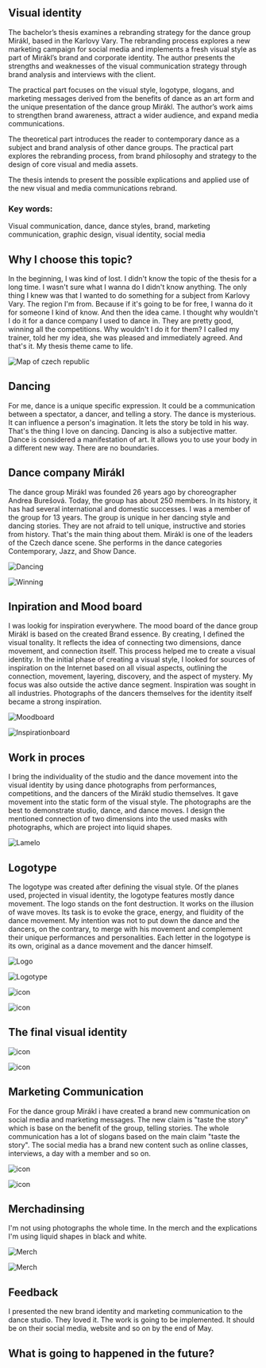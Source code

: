 
## Visual identity

The bachelor’s thesis examines a rebranding strategy for the dance group Mirákl, based in the Karlovy Vary. The rebranding process explores a new marketing campaign for social media and implements a fresh visual style as part of Mirákl’s brand and corporate identity. The author presents the strengths and weaknesses of the visual communication strategy through brand analysis and interviews with the client.

The practical part focuses on the visual style, logotype, slogans, and marketing messages derived from the benefits of dance as an art form and the unique presentation of the dance group Mirákl. The author’s work aims to strengthen brand awareness, attract a wider audience, and expand media communications.

The theoretical part introduces the reader to contemporary dance as a subject and brand analysis of other dance groups. The practical part explores the rebranding process, from brand philosophy and strategy to the design of core visual and media assets.

The thesis intends to present the possible explications and applied use of the new visual and media communications rebrand.

### Key words: 
Visual communication, dance, dance styles, brand, marketing communication, graphic design, visual identity, social media

## Why I choose this topic?

In the beginning, I was kind of lost. I didn't know the topic of the thesis for a long time. I wasn't sure what I wanna do I didn't know anything. The only thing I knew was that I wanted to do something for a subject from Karlovy Vary. The region I'm from. Because if it's going to be for free, I wanna do it for someone I kind of know. And then the idea came. I thought why wouldn't I do it for a dance company I used to dance in. They are pretty good, winning all the competitions. Why wouldn't I do it for them? I called my trainer, told her my idea, she was pleased and immediately agreed. And that's it. My thesis theme came to life. 

![Map of czech republic](img/map.png)

## Dancing

For me, dance is a unique specific expression. It could be a communication between a spectator, a dancer, and telling a story. The dance is mysterious. It can influence a person's imagination. It lets the story be told in his way. That's the thing I love on dancing. Dancing is also a subjective matter. Dance is considered a manifestation of art. It allows you to use your body in a different new way. There are no boundaries.

## Dance company Mirákl

The dance group Mirákl was founded 26 years ago by choreographer Andrea Burešová. Today, the group has about 250 members. In its history, it has had several international and domestic successes. I was a member of the group for 13 years. The group is unique in her dancing style and dancing stories. They are not afraid to tell unique, instructive and stories from history. That's the main thing about them. Mirákl is one of the leaders of the Czech dance scene. She performs in the dance categories Contemporary, Jazz, and Show Dance.

![Dancing](img/dancing01.jpg)

![Winning ](img/Winning02.jpg)

## Inpiration and Mood board

I was lookig for inspiration everywhere. The mood board of the dance group Mirákl is based on the created Brand essence. By creating, I defined the visual tonality. It reflects the idea of connecting two dimensions, dance movement, and connection itself. This process helped me to create a visual identity. In the initial phase of creating a visual style, I looked for sources of inspiration on the Internet based on all visual aspects, outlining the connection, movement, layering, discovery, and the aspect of mystery. My focus was also outside the active dance segment. Inspiration was sought in all industries. Photographs of the dancers themselves for the identity itself became a strong inspiration.

![Moodboard](img/moodboard.png)

![Inspirationboard](img/inspiration_board.png)

## Work in proces

I bring the individuality of the studio and the dance movement into the visual identity by using dance photographs from performances, competitions, and the dancers of the Mirákl studio themselves. It gave movement into the static form of the visual style. The photographs are the best to demonstrate studio, dance, and dance moves. I design the mentioned connection of two dimensions into the used masks with photographs, which are project into liquid shapes.

![Lamelo](img//lamelo-04.png)

## Logotype

The logotype was created after defining the visual style. Of the planes used, projected in visual identity, the logotype features mostly dance movement. The logo stands on the font destruction. It works on the illusion of wave moves. Its task is to evoke the grace, energy, and fluidity of the dance movement. My intention was not to put down the dance and the dancers, on the contrary, to merge with his movement and complement their unique performances and personalities. Each letter in the logotype is its own, original as a dance movement and the dancer himself. 

![Logo](img/novy_logo-02.png)

![Logotype](img/INVERZ_logo-09.png)

![icon](img/ikona_M-10.png)

![icon](img/Mirakl_logo_new-01.png)

## The final visual identity

![icon](img/exhibice_RND1.png)

![icon](img/ZK_RND6.png)

## Marketing Communication 

For the dance group Mirákl i have created a brand new communication on social media and marketing messages. The new claim is "taste the story" which is base on the benefit of the group, telling stories. The whole communication has a lot of slogans based on the main claim "taste the story". The social media has a brand new content such as online classes, interviews, a day with a member and so on.

![icon](img/claimy_slogan-12.png)

![icon](img/social_media_instagram.png)

## Merchadinsing 

I'm not using photographs the whole time. In the merch and the explications I'm using liquid shapes in black and white.

![Merch](img/merch_01.png)

![Merch](img/merch_RND2-18.png)

## Feedback

I presented the new brand identity and marketing communication to the dance studio. They loved it. The work is going to be implemented. It should be on their social media, website and so on by the end of May. 

## What is going to happened in the future? 


